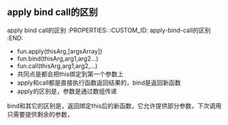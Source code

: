 apply bind call的区别
---------------------------

apply bind call的区别
   :PROPERTIES:
   :CUSTOM_ID: apply-bind-call的区别
   :END:

- fun.apply(thisArg,[argsArray])
- fun.bind(thisArg,arg1,arg2...)
- fun.call(thisArg,arg1,arg2,...)
- 共同点是都会把this绑定到第一个参数上
- apply和call都是直接执行函数返回结果的，bind是返回新函数
- apply的区别是，参数是通过数组传递

bind和其它的区别是，返回绑定this后的新函数，它允许提供部分参数，下次调用只需要提供剩余的参数，
